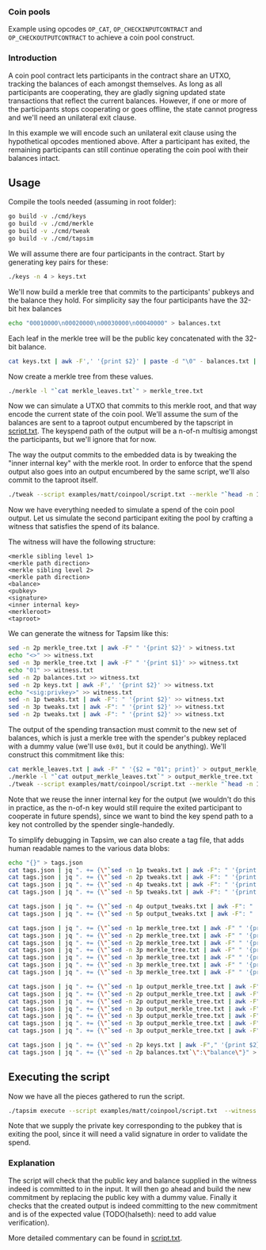### Coin pools 
Example using opcodes `OP_CAT`, `OP_CHECKINPUTCONTRACT` and
`OP_CHECKOUTPUTCONTRACT` to achieve a coin pool construct.

### Introduction
A coin pool contract lets participants in the contract share an UTXO, tracking
the balances of each amongst themselves. As long as all participants are
cooperating, they are gladly signing updated state transactions that reflect
the current balances. However, if one or more of the participants stops
cooperating or goes offline, the state cannot progress and we'll need an
unilateral exit clause. 

In this example we will encode such an unilateral exit clause using the
hypothetical opcodes mentioned above. After a participant has exited, the
remaining participants can still continue operating the coin pool with their
balances intact.

## Usage
Compile the tools needed (assuming in root folder):
```bash
go build -v ./cmd/keys
go build -v ./cmd/merkle
go build -v ./cmd/tweak
go build -v ./cmd/tapsim
```

We will assume there are four participants in the contract. Start by generating key pairs for these:
```bash
./keys -n 4 > keys.txt
```

We'll now build a merkle tree that commits to the participants' pubkeys and the balance they hold. For simplicity say the four participants have the 32-bit hex balances 
```bash
echo "00010000\n00020000\n00030000\n00040000" > balances.txt
```

Each leaf in the merkle tree will be the public key concatenated with the 32-bit balance.
```bash
cat keys.txt | awk -F',' '{print $2}' | paste -d "\0" - balances.txt | tr "\n" " " > merkle_leaves.txt
```

Now create a merkle tree from these values.
```bash
./merkle -l "`cat merkle_leaves.txt`" > merkle_tree.txt
```

Now we can simulate a UTXO that commits to this merkle root, and that way
encode the current state of the coin pool. We'll assume the sum of the balances
are sent to a taproot output encumbered by the tapscript in [script.txt](script.txt). The
keyspend path of the output will be a n-of-n multisig amongst the participants,
but we'll ignore that for now.

The way the output commits to the embedded data is by tweaking the "inner
internal key" with the merkle root. In order to enforce that the spend output
also goes into an output encumbered by the same script, we'll also commit to
the taproot itself.

```bash
./tweak --script examples/matt/coinpool/script.txt --merkle "`head -n 1 merkle_tree.txt`" > tweaks.txt
```

Now we have everything needed to simulate a spend of the coin pool output. Let
us simulate the second participant exiting the pool by crafting a witness that
satisfies the spend of its balance.

The witness will have the following structure:

```
<merkle sibling level 1>
<merkle path direction>
<merkle sibling level 2>
<merkle path direction>
<balance>
<pubkey>
<signature>
<inner internal key>
<merkleroot>
<taproot>
```

We can generate the witness for Tapsim like this:
```bash
sed -n 2p merkle_tree.txt | awk -F" " '{print $2}' > witness.txt
echo "<>" >> witness.txt
sed -n 3p merkle_tree.txt | awk -F" " '{print $1}' >> witness.txt
echo "01" >> witness.txt
sed -n 2p balances.txt >> witness.txt
sed -n 2p keys.txt | awk -F',' '{print $2}' >> witness.txt
echo "<sig:privkey>" >> witness.txt
sed -n 1p tweaks.txt | awk -F": " '{print $2}' >> witness.txt
sed -n 3p tweaks.txt | awk -F": " '{print $2}' >> witness.txt
sed -n 2p tweaks.txt | awk -F": " '{print $2}' >> witness.txt
```

The output of the spending transaction must commit to the new set of balances,
which is just a merkle tree with the spender's pubkey replaced with a dummy
value (we'll use `0x01`, but it could be anything). We'll construct this
commitment like this:

```bash
cat merkle_leaves.txt | awk -F" " '{$2 = "01"; print}' > output_merkle_leaves.txt
./merkle -l "`cat output_merkle_leaves.txt`" > output_merkle_tree.txt
./tweak --script examples/matt/coinpool/script.txt --merkle "`head -n 1 output_merkle_tree.txt`" --key "`sed -n 1p tweaks.txt | awk -F": " '{print $2}'`" > output_tweaks.txt
```

Note that we reuse the inner internal key for the output (we wouldn't do this
in practice, as the n-of-n key would still require the exited participant to
cooperate in future spends), since we want to bind the key spend path to a key
not controlled by the spender single-handedly.

To simplify debugging in Tapsim, we can also create a tag file, that adds human
readable names to the various data blobs:

```bash
echo "{}" > tags.json
cat tags.json | jq ". += {\"`sed -n 1p tweaks.txt | awk -F": " '{print $2}'`\":\"inner internal key\"}" > tags.json
cat tags.json | jq ". += {\"`sed -n 2p tweaks.txt | awk -F": " '{print $2}'`\":\"taproot\"}" > tags.json
cat tags.json | jq ". += {\"`sed -n 4p tweaks.txt | awk -F": " '{print $2}'`\":\"input commitment\"}" > tags.jsono
cat tags.json | jq ". += {\"`sed -n 5p tweaks.txt | awk -F": " '{print $2}'`\":\"input internal key\"}" > tags.json

cat tags.json | jq ". += {\"`sed -n 4p output_tweaks.txt | awk -F": " '{print $2}'`\":\"output_commitment\"}" > tags.json
cat tags.json | jq ". += {\"`sed -n 5p output_tweaks.txt | awk -F": " '{print $2}'`\":\"output internal key\"}" > tags.json

cat tags.json | jq ". += {\"`sed -n 1p merkle_tree.txt | awk -F" " '{print $1}'`\":\"input merkle root\"}" > tags.json
cat tags.json | jq ". += {\"`sed -n 2p merkle_tree.txt | awk -F" " '{print $1}'`\":\"input merkle[1][0]\"}" > tags.json
cat tags.json | jq ". += {\"`sed -n 2p merkle_tree.txt | awk -F" " '{print $2}'`\":\"input merkle[1][1]\"}" > tags.json
cat tags.json | jq ". += {\"`sed -n 3p merkle_tree.txt | awk -F" " '{print $1}'`\":\"input merkle[2][0]\"}" > tags.json
cat tags.json | jq ". += {\"`sed -n 3p merkle_tree.txt | awk -F" " '{print $2}'`\":\"input merkle[2][1]\"}" > tags.json
cat tags.json | jq ". += {\"`sed -n 3p merkle_tree.txt | awk -F" " '{print $3}'`\":\"input merkle[2][2]\"}" > tags.json
cat tags.json | jq ". += {\"`sed -n 3p merkle_tree.txt | awk -F" " '{print $4}'`\":\"input merkle[2][3]\"}" > tags.json

cat tags.json | jq ". += {\"`sed -n 1p output_merkle_tree.txt | awk -F" " '{print $1}'`\":\"output merkle root\"}" > tags.json
cat tags.json | jq ". += {\"`sed -n 2p output_merkle_tree.txt | awk -F" " '{print $1}'`\":\"output merkle[1][0]\"}" > tags.json
cat tags.json | jq ". += {\"`sed -n 2p output_merkle_tree.txt | awk -F" " '{print $2}'`\":\"output merkle[1][1]\"}" > tags.json
cat tags.json | jq ". += {\"`sed -n 3p output_merkle_tree.txt | awk -F" " '{print $1}'`\":\"output merkle[2][0]\"}" > tags.json
cat tags.json | jq ". += {\"`sed -n 3p output_merkle_tree.txt | awk -F" " '{print $2}'`\":\"output merkle[2][1]\"}" > tags.json
cat tags.json | jq ". += {\"`sed -n 3p output_merkle_tree.txt | awk -F" " '{print $3}'`\":\"output merkle[2][2]\"}" > tags.json
cat tags.json | jq ". += {\"`sed -n 3p output_merkle_tree.txt | awk -F" " '{print $4}'`\":\"output merkle[2][3]\"}" > tags.json

cat tags.json | jq ". += {\"`sed -n 2p keys.txt | awk -F"," '{print $2}'`\":\"pubkey\"}" > tags.json
cat tags.json | jq ". += {\"`sed -n 2p balances.txt`\":\"balance\"}" > tags.json
```

## Executing the script
Now we have all the pieces gathered to run the script.

```bash
./tapsim execute --script examples/matt/coinpool/script.txt  --witness witness.txt --tagfile tags.json --inputkey "`sed -n 5p tweaks.txt | awk -F": " '{print $2}'`" --outputkey "`sed -n 5p output_tweaks.txt | awk -F": " '{print $2}'`" --privkeys "privkey:`sed -n 2p keys.txt | awk -F"," '{print $1}'`"
```

Note that we supply the private key corresponding to the pubkey that is exiting
the pool, since it will need a valid signature in order to validate the spend.

### Explanation
The script will check that the public key and balance supplied in the witness
indeed is committed to in the input. It will then go ahead and build the new
commitment by replacing the public key with a dummy value. Finally it checks
that the created output is indeed committing to the new commitment and is of
the expected value (TODO(halseth): need to add value verification).

More detailed commentary can be found in [script.txt](script.txt).
